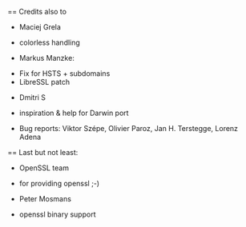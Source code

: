 
== Credits also to

* Maciej Grela 
- colorless handling

* Markus Manzke: 
- Fix for HSTS + subdomains
- LibreSSL patch

* Dmitri S
- inspiration & help for Darwin port

* Bug reports:
  Viktor Szépe, Olivier Paroz, Jan H. Terstegge, Lorenz Adena


== Last but not least:

* OpenSSL team
- for providing openssl ;-)

* Peter Mosmans
- openssl binary support




